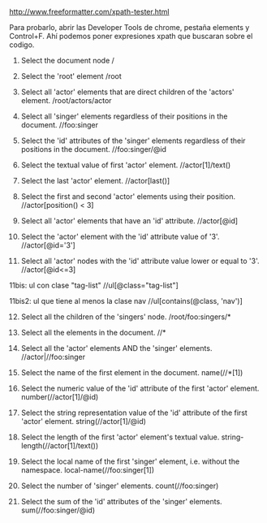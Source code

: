http://www.freeformatter.com/xpath-tester.html

Para probarlo, abrir las Developer Tools de chrome, pestaña elements y Control+F. Ahí podemos poner expresiones xpath que buscaran sobre el codigo.

1. Select the document node
/

2. Select the 'root' element
/root

3. Select all 'actor' elements that are direct children of the 'actors' element.
/root/actors/actor

4. Select all 'singer' elements regardless of their positions in the document.
//foo:singer

5. Select the 'id' attributes of the 'singer' elements regardless of their positions in the document.
//foo:singer/@id

6. Select the textual value of first 'actor' element.
//actor[1]/text()

7. Select the last 'actor' element.
//actor[last()]

8. Select the first and second 'actor' elements using their position.
//actor[position() < 3]

9. Select all 'actor' elements that have an 'id' attribute.
//actor[@id]

10. Select the 'actor' element with the 'id' attribute value of '3'.
//actor[@id='3']

11. Select all 'actor' nodes with the 'id' attribute value lower or equal to '3'.
//actor[@id<=3]

11bis: ul con clase "tag-list"
//ul[@class="tag-list"]

11bis2: ul que tiene al menos la clase nav
//ul[contains(@class, 'nav')]

12. Select all the children of the 'singers' node.
/root/foo:singers/*

13. Select all the elements in the document.
//*

14. Select all the 'actor' elements AND the 'singer' elements.
//actor|//foo:singer

15. Select the name of the first element in the document.
name(//*[1])

16. Select the numeric value of the 'id' attribute of the first 'actor' element.
number(//actor[1]/@id)

17. Select the string representation value of the 'id' attribute of the first 'actor' element.
string(//actor[1]/@id)

18. Select the length of the first 'actor' element's textual value.
string-length(//actor[1]/text())

19. Select the local name of the first 'singer' element, i.e. without the namespace.
local-name(//foo:singer[1])

20. Select the number of 'singer' elements.
count(//foo:singer)

21. Select the sum of the 'id' attributes of the 'singer' elements.
sum(//foo:singer/@id)
